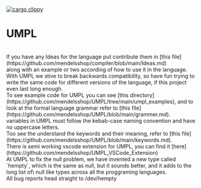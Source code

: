[![cargo clippy](https://github.com/mendelsshop/UMPL/actions/workflows/cargo_clippy.yml/badge.svg)](https://github.com/mendelsshop/UMPL/actions/workflows/cargo_clippy.yml)
# UMPL
<br>
If you have any Ideas for the language put contribute them in [this file](https://github.com/mendelsshop/compiler/blob/main/Ideas.md)
<br>
along with an example or two according of how to use it in the language.
<br>
With UMPL we stive to break backwards compatibility, so have fun trying to write the same code for different versions of the language, if this project even last long enough.
<br>
To see example code for UMPL you can see [this directory](https://github.com/mendelsshop/UMPL/tree/main/umpl_examples), and to look at the formal language grammar refer to [this file](https://github.com/mendelsshop/UMPL/blob/main/grammer.md).
<br>
variables in UMPL must follow the kebab-case naming convention and have no uppercase letters.
<br>
Too see the understand the keywords and their meaning, refer to [this file](https://github.com/mendelsshop/UMPL/blob/main/keywords.md).
<br>
There is semi working vscode extension for UMPL, you can find it [here](https://github.com/mendelsshop/UMPL_VSCode_Extension)
<br>
At UMPL to fix the null problem, we have invented a new type called `hempty`, which is the same as null, but it sounds better, and it adds to the long list of\ null like types across all the proggraming languages.
<br> 
All bug reports head straight to /dev/hempty